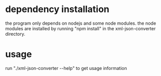 # dependency installation
the program only depends on nodejs and some node modules.
the node modules are installed by running "npm install" in the xml-json-converter directory.

# usage
run "./xml-json-converter --help" to get usage information